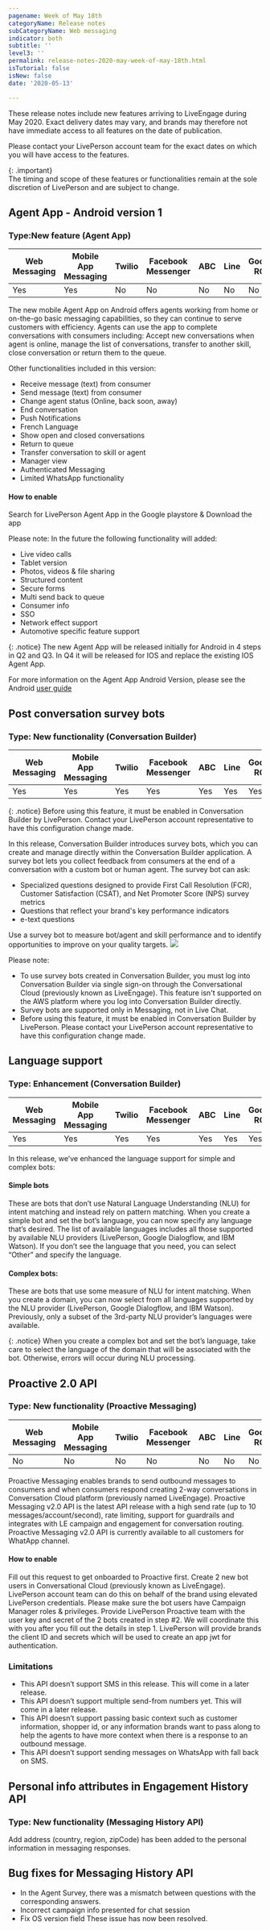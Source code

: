 ```yaml
---
pagename: Week of May 18th 
categoryName: Release notes
subCategoryName: Web messaging
indicator: both
subtitle: ''
level3: ''
permalink: release-notes-2020-may-week-of-may-18th.html
isTutorial: false
isNew: false
date: '2020-05-13'

---
```


These release notes include new features arriving to LiveEngage during May 2020. Exact delivery dates may vary, and brands may therefore not have immediate access to all features on the date of publication.

Please contact your LivePerson account team for the exact dates on which you will have access to the features.

{: .important}  
The timing and scope of these features or functionalities remain at the sole discretion of LivePerson and are subject to change.

## Agent App - Android version 1
### Type:New feature (Agent App)
<div class="tablecontainer">
<table class="releasenotes">
<thead>
<tr class="categoryrow">
<th>Web Messaging</th>
<th>Mobile App Messaging</th>
<th>Twilio</th>
<th>Facebook Messenger</th>
<th>ABC</th>
<th>Line</th>
<th>Google RCS</th>
<th>Google My Business</th>
<th>WhatsApp Business</th>
<th>CM</th>
<th>WeChat</th>
<th>Chat</th>
</tr>
</thead>
<tbody>
<tr>
<td>Yes</td>
<td>Yes</td>
<td>No</td>
<td>No</td>
<td>No</td>
<td>No</td>
<td>No</td>
<td>No</td>
<td>No</td>
<td>No</td>
<td>No</td>
<td>No</td>
</tr>
</tbody>
</table>
</div>

The new mobile Agent App on Android offers agents working from home or on-the-go basic messaging capabilities, so they can continue to serve customers with efficiency. Agents can use the app to complete conversations with consumers including:  Accept new conversations when agent is online, manage the list of conversations, transfer to another skill, close conversation or return them to the queue.

Other functionalities included in this version:
- Receive message (text) from consumer
- Send message (text) from consumer
- Change agent status (Online, back soon, away)
- End conversation
- Push Notifications
- French Language
- Show open and closed conversations
- Return to queue
- Transfer conversation to skill or agent
- Manager view
- Authenticated Messaging
- Limited WhatsApp functionality

#### How to enable
Search for LivePerson Agent App in the Google playstore & Download the app 

Please note: 
In the future the following functionality will added:
- Live video calls
- Tablet version
- Photos, videos & file sharing
- Structured content
- Secure forms
- Multi send back to queue
- Consumer info
- SSO
- Network effect support
- Automotive specific feature support

{: .notice}
The new Agent App will be released initially for Android in 4 steps in Q2 and Q3. In Q4 it will be released for IOS and replace the existing IOS Agent App.

For more information on the Agent App Android Version, please see the Android [user guide](https://knowledge.liveperson.com/agent-manager-workspace-agent-app-android-user-guide.html)

## Post conversation survey bots
### Type: New functionality (Conversation Builder)

<div class="tablecontainer">
<table class="releasenotes">
<thead>
<tr class="categoryrow">
<th>Web Messaging</th>
<th>Mobile App Messaging</th>
<th>Twilio</th>
<th>Facebook Messenger</th>
<th>ABC</th>
<th>Line</th>
<th>Google RCS</th>
<th>Google My Business</th>
<th>WhatsApp Business</th>
<th>CM</th>
<th>WeChat</th>
<th>Chat</th>
</tr>
</thead>
<tbody>
<tr>
<td>Yes</td>
<td>Yes</td>
<td>Yes</td>
<td>Yes</td>
<td>Yes</td>
<td>Yes</td>
<td>Yes</td>
<td>Yes</td>
<td>Yes</td>
<td>Yes</td>
<td>Yes</td>
<td>No</td>
</tr>
</tbody>
</table>
</div>

{: .notice}
Before using this feature, it must be enabled in Conversation Builder by LivePerson. Contact your LivePerson account representative to have this configuration change made.

In this release, Conversation Builder introduces survey bots, which you can create and manage directly within the Conversation Builder application. A survey bot lets you collect feedback from consumers at the end of a conversation with a custom bot or human agent. The survey bot can ask:
- Specialized questions designed to provide First Call Resolution (FCR), Customer Satisfaction (CSAT), and Net Promoter Score (NPS) survey metrics
- Questions that reflect your brand's key performance indicators
- e-text questions

Use a survey bot to measure bot/agent and skill performance and to identify opportunities to improve on your quality targets.
![](img/RN-May18-1.png)

Please note:
- To use survey bots created in Conversation Builder, you must log into Conversation Builder via single sign-on through the Conversational Cloud (previously known as LiveEngage). This feature isn't supported on the AWS platform where you log into Conversation Builder directly.
- Survey bots are supported only in Messaging, not in Live Chat.
- Before using this feature, it must be enabled in Conversation Builder by LivePerson. Please contact your LivePerson account representative to have this configuration change made. 

## Language support
### Type: Enhancement (Conversation Builder)

<div class="tablecontainer">
<table class="releasenotes">
<thead>
<tr class="categoryrow">
<th>Web Messaging</th>
<th>Mobile App Messaging</th>
<th>Twilio</th>
<th>Facebook Messenger</th>
<th>ABC</th>
<th>Line</th>
<th>Google RCS</th>
<th>Google My Business</th>
<th>WhatsApp Business</th>
<th>CM</th>
<th>WeChat</th>
<th>Chat</th>
</tr>
</thead>
<tbody>
<tr>
<td>Yes</td>
<td>Yes</td>
<td>Yes</td>
<td>Yes</td>
<td>Yes</td>
<td>Yes</td>
<td>Yes</td>
<td>Yes</td>
<td>Yes</td>
<td>Yes</td>
<td>Yes</td>
<td>No</td>
</tr>
</tbody>
</table>
</div>

In this release, we’ve enhanced the language support for simple and complex bots:

#### Simple bots
These are bots that don’t use Natural Language Understanding (NLU) for intent matching and instead rely on pattern matching. When you create a simple bot and set the bot’s language, you can now specify any language that’s desired. The list of available languages includes all those supported by available NLU providers (LivePerson, Google Dialogflow, and IBM Watson). If you don’t see the language that you need, you can select “Other” and specify the language.

#### Complex bots: 
These are bots that use some measure of NLU for intent matching. When you create a domain, you can now select from all languages supported by the NLU provider (LivePerson, Google Dialogflow, and IBM Watson). Previously, only a subset of the 3rd-party NLU provider’s languages were available.

{: .notice}
When you create a complex bot and set the bot’s language, take care to select the language of the domain that will be associated with the bot. Otherwise, errors will occur during NLU processing.

## Proactive 2.0 API
### Type: New functionality (Proactive Messaging)

<div class="tablecontainer">
<table class="releasenotes">
<thead>
<tr class="categoryrow">
<th>Web Messaging</th>
<th>Mobile App Messaging</th>
<th>Twilio</th>
<th>Facebook Messenger</th>
<th>ABC</th>
<th>Line</th>
<th>Google RCS</th>
<th>Google My Business</th>
<th>WhatsApp Business</th>
<th>CM</th>
<th>WeChat</th>
<th>Chat</th>
</tr>
</thead>
<tbody>
<tr>
<td>No</td>
<td>No</td>
<td>No</td>
<td>No</td>
<td>No</td>
<td>No</td>
<td>No</td>
<td>No</td>
<td>Yes</td>
<td>No</td>
<td>No</td>
<td>No</td>
</tr>
</tbody>
</table>
</div>

Proactive Messaging enables brands to send outbound messages to consumers and when consumers respond creating 2-way conversations in Conversation Cloud platform (previously named LiveEngage). Proactive Messaging v2.0 API is the latest API release with a high send rate (up to 10 messages/account/second), rate limiting, support for guardrails and integrates with LE campaign and engagement for conversation routing. Proactive Messaging v2.0 API is currently available to all customers for WhatApp channel.

#### How to enable
Fill out this request to get onboarded to Proactive first.
Create 2 new bot users in Conversational Cloud (previously known as LiveEngage). LivePerson account team can do this on behalf of the brand using elevated LivePerson credentials. Please make sure the bot users have Campaign Manager roles & privileges. 
Provide LivePerson Proactive team with the user key and secret of the 2 bots created in step #2. We will coordinate this with you after you fill out the details in step 1. 
LivePerson will provide brands the client ID and secrets which will be used to create an app jwt for authentication. 

### Limitations
- This API doesn’t support SMS in this release. This will come in a later release.
- This API doesn’t support multiple send-from numbers yet. This will come in a later release. 
- This API doesn’t support passing basic context such as customer information, shopper id, or any information brands want to pass along to help the agents to have more context when there is a response to an outbound message. 
- This API doesn’t support sending messages on WhatsApp with fall back on SMS.

## Personal info attributes in Engagement History API 
### Type: New functionality (Messaging History API)
Add address (country, region, zipCode) has been added to the personal information in messaging responses.

## Bug fixes for Messaging History API
- In the Agent Survey, there was a mismatch between questions with the corresponding answers. 
- Incorrect campaign info presented for chat session 
- Fix OS version field 
These issue has now been resolved. 


